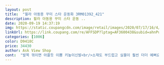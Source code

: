 ```yaml
---
layout: post 
title:  "휠라 아동용 꾸미 스타 운동화 3RM01392_421" 
description: 휠라 아동용 꾸미 스타 운동 ..
date: 2020-09-19 14:37:19 
img: https://static.coupangcdn.com/image/retail/images/2020/07/17/16/4/738cd69f-9858-4b73-8296-8b35a7069158.jpg 
linkUrl: https://link.coupang.com/re/AFFSDP?lptag=AF3600438&subid=ahnPublicAsk&pageKey=2112572492&itemId=3588654325&vendorItemId=71136564337&traceid=V0-113-047dcfafaa7a9f04 
categories: [1006] 
color: D9418C 
price: 34430 
author: Ask View Shop 
cont:  "발목 꺾이면 아플듯 이쁨 키높이신발<br/>소재도 부드럽고 실물이 훨씬 더더 예뻐요.<br/><br/>신발이 다소 한사이즈 크게 신어야 할것 같아요.<br/><br/>완전 만족합니다<br/>일단 생삭이 너무 예쁘고 바닥도 너무 딱딱하진 않아요<br/>저희 아이는 발등에 살이 있어서 그런지 다른 사이즈보다 2사이즈 크게  상품교환하고서야 구매완료가 되었습니다.<br/><br/>핑크 구매했다가 사이즈가 작아 민트로  구매하였는데 둘다 색이 너무 예쁘고 신은 후 아이고 편안해해요.<br/><br/>" 
---
```

